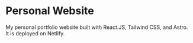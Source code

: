 # Personal Website

My personal portfolio website built with React.JS, Tailwind CSS, and Astro. It is deployed on Netlify. 
